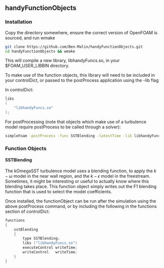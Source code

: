 ## handyFunctionObjects

### Installation
Copy the directory somewhere, ensure the correct version of OpenFOAM is sourced, and run wmake

``` bash
git clone https://github.com/Ben-Malin/handyFunctionObjects.git
cd handyFunctionObjects && wmake
```

This will compile a new library, libhandyFuncs.so, in your $FOAM_USER_LIBBIN directory.

To make use of the function objects, this library will need to be included in your controlDict, or passed to the postProcess application using the -lib flag

In controlDict:
``` c++
libs
(
    "libhandyFuncs.so"
);
```

For postProcessing (note that objects which make use of a turbulence model require postProcess to be called through a solver):
```bash
simpleFoam -postProcess -func SSTBlending -latestTime -lib libhandyFuncs.so
```

### Function Objects
#### SSTBlending

The kOmegaSST turbulence model uses a blending function, to apply the $k-\omega$ model in the near wall region, and the $k-\epsilon$ model in the freestream.  
Sometimes, it might be interesting or useful to actually know where this blending takes place.
This function object simply writes out the F1 blending function that is used to select the model coefficients.

Once installed, the functionObject can be run after the simulation using the above postProcess command, or by including the following in the functions section of controlDict:

```c++
functions
{
    sstBlending
    {
        type SSTBlending;
        libs ("libhandyFuncs.so")
        executeControl writeTime;
        writeControl   writeTime;
    }
}
```
